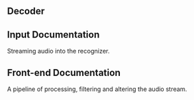 ## Decoder

## Input Documentation

Streaming audio into the recognizer.

## Front-end Documentation

A pipeline of processing, filtering and altering the audio stream.
